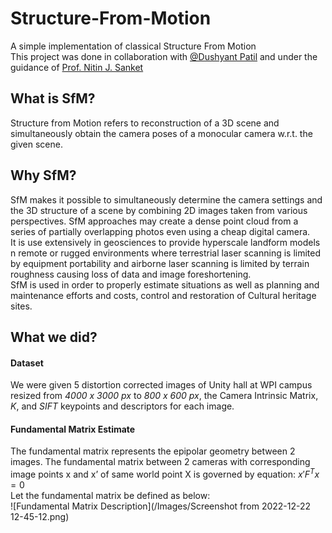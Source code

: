 # Structure-From-Motion
A simple implementation of classical Structure From Motion  
This project was done in collaboration with [@Dushyant Patil]() and under the guidance of [Prof. Nitin J. Sanket](https://nitinjsanket.github.io/index.html)

## What is SfM?
Structure from Motion refers to reconstruction of a 3D scene and simultaneously obtain the camera poses of a monocular camera w.r.t. the given scene.

## Why SfM?
SfM makes it possible to simultaneously determine the camera settings and the 3D structure of a scene by combining 2D images taken from various 
perspectives. SfM approaches may create a dense point cloud from a series of partially overlapping photos even using a cheap digital camera.   
It is use extensively in geosciences to provide hyperscale landform models n remote or rugged environments where terrestrial laser scanning is 
limited by equipment portability and airborne laser scanning is limited by terrain roughness causing loss of data and image foreshortening.  
SfM is used in order to properly estimate situations as well as planning and maintenance efforts and costs, control and restoration of Cultural heritage sites.

## What we did?
#### Dataset
We were given 5 distortion corrected images of Unity hall at WPI campus resized from *4000 x 3000 px* to *800 x 600 px*, the Camera Intrinsic Matrix, *K*,
and *SIFT* keypoints and descriptors for each image.

#### Fundamental Matrix Estimate
The fundamental matrix represents the epipolar geometry between 2 images. The fundamental matrix between 2 cameras with corresponding image points 
x and x’ of same world point X is governed by equation: $x'F^Tx = 0$  
Let the fundamental matrix be defined as below:  
![Fundamental Matrix Description](/Images/Screenshot from 2022-12-22 12-45-12.png)

